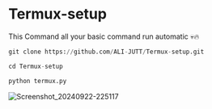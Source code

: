 # Termux-setup
This Command all your basic command run automatic 💀🔥
```python
git clone https://github.com/ALI-JUTT/Termux-setup.git
``` 
```python
cd Termux-setup
``` 
```python
python termux.py
``` 
![Screenshot_20240922-225117](https://github.com/user-attachments/assets/5ddadf07-e3dc-4b1d-8d68-5d5bb5cde0ef)
